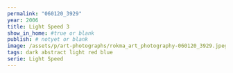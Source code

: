 ```yaml
---
permalink: "060120_3929"
year: 2006
title: Light Speed 3
show_in_home: #true or blank
publish: # notyet or blank
image: /assets/p/art-photographs/rokma_art_photography-060120_3929.jpeg
tags: dark abstract light red blue
serie: Light Speed
---
```

